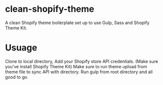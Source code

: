 # clean-shopify-theme
A clean Shopify theme boilerplate set up to use Gulp, Sass and Shopify Theme Kit.

# Usuage
Clone to local directory,
Add your Shopify store API credentials.
(Make sure you've install Shopify Theme Kit)
Make sure to run theme upload from theme file to sync API with directory.
Run gulp from root directory and all good to go.

